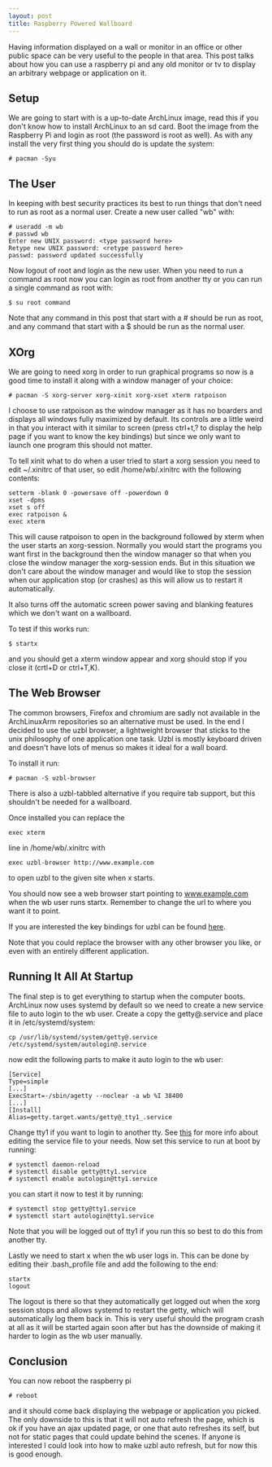 ```yaml
---
layout: post
title: Raspberry Powered Wallboard
---
```


Having information displayed on a wall or monitor in an office or other public space can be very
useful to the people in that area. This post talks about how you can use a raspberry pi and any old
monitor or tv to display an arbitrary webpage or application on it.

## Setup

We are going to start with is a up-to-date ArchLinux image, read this if you don't know how to
install ArchLinux to an sd card. Boot the image from the Raspberry Pi and login as root (the
password is root as well). As with any install the very first thing you should do is update the
system:

    # pacman -Syu

## The User

In keeping with best security practices its best to run things that don't need to run as root as a
normal user. Create a new user called "wb" with:

    # useradd -m wb
    # passwd wb
    Enter new UNIX password: <type password here>
    Retype new UNIX password: <retype password here>
    passwd: password updated successfully

Now logout of root and login as the new user. When you need to run a command as root now you can
login as root from another tty or you can run a single command as root with:

    $ su root command

Note that any command in this post that start with a # should be run as root, and any command that
start with a $ should be run as the normal user.

## XOrg

We are going to need xorg in order to run graphical programs so now is a good time to install it
along with a window manager of your choice:

    # pacman -S xorg-server xorg-xinit xorg-xset xterm ratpoison

I choose to use ratpoison as the window manager as it has no boarders and displays all windows fully
maximized by default. Its controls are a little weird in that you interact with it similar to screen
(press ctrl+t,? to display the help page if you want to know the key bindings) but since we only
want to launch one program this should not matter.

To tell xinit what to do when a user tried to start a xorg session you need to edit ~/.xinitrc of
that user, so edit /home/wb/.xinitrc with the following contents:

    setterm -blank 0 -powersave off -powerdown 0
    xset -dpms
    xset s off
    exec ratpoison &
    exec xterm

This will cause ratpoison to open in the background followed by xterm when the user starts an
xorg-session. Normally you would start the programs you want first in the background then the window
manager so that when you close the window manager the xorg-session ends. But in this situation we
don't care about the window manager and would like to stop the session when our application stop (or
crashes) as this will allow us to restart it automatically.

It also turns off the automatic screen power saving and blanking features which we don't want on a
wallboard.

To test if this works run:

    $ startx

and you should get a xterm window appear and xorg should stop if you close it (crtl+D or ctrl+T,K).

## The Web Browser

The common browsers, Firefox and chromium are sadly not available in the ArchLinuxArm repositories
so an alternative must be used. In the end I decided to use the uzbl browser, a lightweight browser
that sticks to the unix philosophy of one application one task. Uzbl is mostly keyboard driven and
doesn't have lots of menus so makes it ideal for a wall board.

To install it run:

    # pacman -S uzbl-browser

There is also a uzbl-tabbled alternative if you require tab support, but this shouldn't be needed
for a wallboard.

Once installed you can replace the

    exec xterm

line in /home/wb/.xinitrc with

    exec uzbl-browser http://www.example.com

to open uzbl to the given site when x starts.

You should now see a web browser start pointing to www.example.com when the wb user runs startx.
Remember to change the url to where you want it to point.

If you are interested the key bindings for uzbl can be found
[here](http://uzbl.org/keybindings.php).

Note that you could replace the browser with any other browser you like, or even with an entirely
different application.

## Running It All At Startup

The final step is to get everything to startup when the computer boots. ArchLinux now uses systemd
by default so we need to create a new service file to auto login to the wb user. Create a copy the
getty@.service and place it in /etc/systemd/system:

    cp /usr/lib/systemd/system/getty@.service /etc/systemd/system/autologin@.service

now edit the following parts to make it auto login to the wb user:

    [Service]
    Type=simple
    [...]
    ExecStart=-/sbin/agetty --noclear -a wb %I 38400
    [...]
    [Install]
    Alias=getty.target.wants/getty@_tty1_.service

Change tty1 if you want to login to another tty. See
[this](https://wiki.archlinux.org/index.php/Automatic_login_to_virtual_console#With_systemd) for
more info about editing the service file to your needs. Now set this service to run at boot by
running:

    # systemctl daemon-reload
    # systemctl disable getty@tty1.service
    # systemctl enable autologin@tty1.service

you can start it now to test it by running:

    # systemctl stop getty@tty1.service
    # systemctl start autologin@tty1.service

Note that you will be logged out of tty1 if you run this so best to do this from another tty.

Lastly we need to start x when the wb user logs in. This can be done by editing their .bash_profile
file and add the following to the end:

    startx
    logout

The logout is there so that they automatically get logged out when the xorg session stops and allows
systemd to restart the getty, which will automatically log them back in. This is very useful should
the program crash at all as it will be started again soon after but has the downside of making it
harder to login as the wb user manually.

## Conclusion

You can now reboot the raspberry pi

    # reboot

and it should come back displaying the webpage or application you picked. The only downside to this
is that it will not auto refresh the page, which is ok if you have an ajax updated page, or one that
auto refreshes its self, but not for static pages that could update behind the scenes. If anyone is
interested I could look into how to make uzbl auto refresh, but for now this is good enough.

